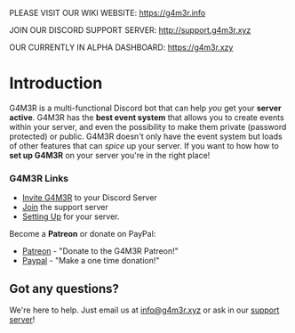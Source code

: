 PLEASE VISIT OUR WIKI WEBSITE:
https://g4m3r.info

JOIN OUR DISCORD SUPPORT SERVER:
http://support.g4m3r.xyz

OUR CURRENTLY IN ALPHA DASHBOARD:
https://g4m3r.xzy



# Introduction

G4M3R is a multi-functional Discord bot that can help _you_ get your **server active**. G4M3R has the **best event system** that allows you to create events within your server, and even the possibility to make them private \(password protected\) or public. G4M3R doesn't only have the event system but loads of other features that can _spice_ up your server. If you want to how how to **set up G4M3R** on your server you're in the right place!

### G4M3R Links

* [Invite G4M3R](http://invite.g4m3r.xyz) to your Discord Server
* [Join](http://support.g4m3r.xyz) the support server
* [Setting Up](setting-up/) for your server.

Become a **Patreon** or donate on PayPal:

* [Patreon](https://www.patreon.com/g4m3r) - "Donate to the G4M3R Patreon!" 
* [Paypal](https://www.paypal.me/pedall) - "Make a one time donation!"


## Got any questions?

We're here to help. Just email us at info@g4m3r.xyz or ask in our [support server](https://discord.gg/mtJyQjW)!

